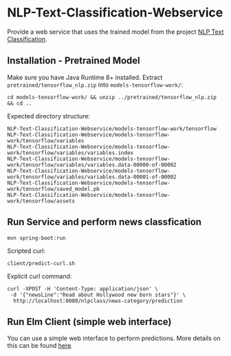 # NLP-Text-Classification-Webservice
Provide a web service that uses the trained model from the project [NLP Text Classification](https://github.com/tobiassteidle/NLP-Text-Classification).

## Installation - Pretrained Model
Make sure you have Java Runtime 8+ installed.
Extract `pretrained/tensorflow_nlp.zip` into `models-tensorflow-work/`:
```
cd models-tensorflow-work/ && unzip ../pretrained/tensorflow_nlp.zip && cd ..
```

Expected directory structure:
```
NLP-Text-Classification-Webservice/models-tensorflow-work/tensorflow  
NLP-Text-Classification-Webservice/models-tensorflow-work/tensorflow/variables
NLP-Text-Classification-Webservice/models-tensorflow-work/tensorflow/variables/variables.index
NLP-Text-Classification-Webservice/models-tensorflow-work/tensorflow/variables/variables.data-00000-of-00002
NLP-Text-Classification-Webservice/models-tensorflow-work/tensorflow/variables/variables.data-00001-of-00002
NLP-Text-Classification-Webservice/models-tensorflow-work/tensorflow/saved_model.pb
NLP-Text-Classification-Webservice/models-tensorflow-work/tensorflow/assets
```

## Run Service and perform news classfication
```
mvn spring-boot:run
```

Scripted curl:
```
client/predict-curl.sh
```

Explicit curl command:
```
curl -XPOST -H 'Content-Type: application/json' \
 -d '{"newsLine":"Read about Hollywood new born stars"}' \
  http://localhost:8080/nlpclass/news-category/prediction
```

## Run Elm Client (simple web interface)
You can use a simple web interface to perform predictions.
More details on this can be found [here](https://github.com/cc-cpo/NLP-Text-Classification-Webservice-Elm-Client).
